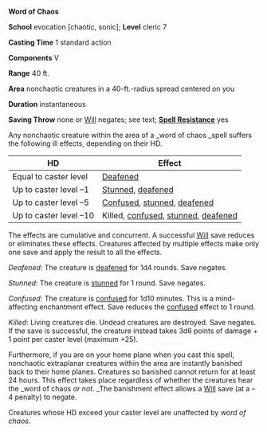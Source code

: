  **Word of Chaos**

**School** evocation [chaotic, sonic]; **Level** cleric 7

**Casting Time** 1 standard action

**Components** V

**Range** 40 ft.

**Area** nonchaotic creatures in a 40-ft.-radius spread centered on you

**Duration** instantaneous

**Saving Throw** none or [Will](../combat.md#_will) negates; see text; **[Spell Resistance](../glossary.md#_spell-resistance)** yes

Any nonchaotic creature within the area of a _word of chaos _spell suffers the following ill effects, depending on their HD.

| HD | Effect |
| --- | --- |
| Equal to caster level | [Deafened](../glossary.md#_deafened) |
| Up to caster level –1 | [Stunned](../glossary.md#_stunned), [deafened](../glossary.md#_deafened) |
| Up to caster level –5 | [Confused](../glossary.md#_confused), [stunned](../glossary.md#_stunned), [deafened](../glossary.md#_deafened) |
| Up to caster level –10 | Killed, [confused](../glossary.md#_confused), [stunned](../glossary.md#_stunned), [deafened](../glossary.md#_deafened) |

The effects are cumulative and concurrent. A successful [Will](../combat.md#_will) save reduces or eliminates these effects. Creatures affected by multiple effects make only one save and apply the result to all the effects.

_Deafened_: The creature is [deafened](../glossary.md#_deafened) for 1d4 rounds. Save negates.

_Stunned_: The creature is [stunned](../glossary.md#_stunned) for 1 round. Save negates.

_Confused_: The creature is [confused](../glossary.md#_confused) for 1d10 minutes. This is a mind-affecting enchantment effect. Save reduces the [confused](../glossary.md#_confused) effect to 1 round.

_Killed_: Living creatures die. Undead creatures are destroyed. Save negates. If the save is successful, the creature instead takes 3d6 points of damage + 1 point per caster level (maximum +25).

Furthermore, if you are on your home plane when you cast this spell, nonchaotic extraplanar creatures within the area are instantly banished back to their home planes. Creatures so banished cannot return for at least 24 hours. This effect takes place regardless of whether the creatures hear the _word of chaos _or not_. _The banishment effect allows a [Will](../combat.md#_will) save (at a –4 penalty) to negate.

Creatures whose HD exceed your caster level are unaffected by _word of chaos._

